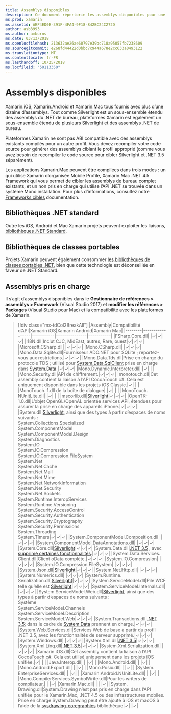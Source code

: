```yaml
---
title: Assemblys disponibles
description: Ce document répertorie les assemblys disponibles pour une utilisation dans Xamarin.iOS, Xamarin.Android et Xamarin.Mac. Il contient également des liens vers la documentation sur les bibliothèques .NET Standard et des bibliothèques de classes portables.
ms.prod: xamarin
ms.assetid: AEF4ED0E-391F-4FA4-9F18-842BC24C272D
author: asb3993
ms.author: amburns
ms.date: 03/13/2018
ms.openlocfilehash: 213632ae26ae60797e39bc718a95057fb7238609
ms.sourcegitcommit: e268fd44422d0bbc7c944a678e2cc633a0493122
ms.translationtype: MT
ms.contentlocale: fr-FR
ms.lasthandoff: 10/25/2018
ms.locfileid: "50113350"
---
```

# <a name="available-assemblies"></a>Assemblys disponibles

Xamarin.iOS, Xamarin.Android et Xamarin.Mac tous fournis avec plus d’une dizaine d’assemblys. Tout comme Silverlight est un sous-ensemble étendu des assemblys du .NET de bureau, plateformes Xamarin est également un sous-ensemble étendu de plusieurs Silverlight et des assemblys .NET de bureau.

Plateformes Xamarin ne sont pas ABI compatible avec des assemblys existants compilés pour un autre profil. Vous devez recompiler votre code source pour générer des assemblys ciblant le profil approprié (comme vous avez besoin de recompiler le code source pour cibler Silverlight et .NET 3.5 séparément).

Les applications Xamarin.Mac peuvent être compilées dans trois modes : un qui utilise Xamarin d’organisée Mobile Profile, Xamarin.Mac .NET 4.5 Framework qui vous permet de cibler les assemblys de bureau complet existants, et un non pris en charge qui utilise l’API .NET se trouvée dans un système Mono installation. Pour plus d’informations, consultez notre [Frameworks cibles](~/mac/platform/target-framework.md) documentation.

## <a name="net-standard-libraries"></a>Bibliothèques .NET standard

Outre les iOS, Android et Mac Xamarin projets peuvent exploiter les liaisons, [bibliothèques .NET Standard](~/cross-platform/app-fundamentals/net-standard.md).

## <a name="portable-class-libraries"></a>Bibliothèques de classes portables

Projets Xamarin peuvent également consommer [les bibliothèques de classes portables .NET](~/cross-platform/app-fundamentals/pcl.md), bien que cette technologie est déconseillée en faveur de .NET Standard.

## <a name="supported-assemblies"></a>Assemblys pris en charge

Il s’agit d’assemblys disponibles dans le **Gestionnaire de références > assemblys > Framework** (Visual Studio 2017) et **modifier les références > Packages** (Visual Studio pour Mac) et la compatibilité avec les plateformes de Xamarin.

> [!div class="mx-tdCol2BreakAll"]
> |Assembly|Compatibilité d’API|Xamarin iOS|Xamarin Android|Xamarin Mac|
> |--------|-----------------|-----------|---------------|-----------|
> |FSharp.Core.dll| |✓|✓|✓|
> |l18N.dll|Inclut CJC, MidEast, autres, Rare, ouest|✓|✓|✓|
> |Microsoft.CSharp.dll| |✓|✓|✓|
> |Mono.CSharp.dll| |✓|✓|✓|
> |Mono.Data.Sqlite.dll|Fournisseur ADO.NET pour SQLite ; reportez-vous aux restrictions.|✓|✓|✓|
> |Mono.Data.Tds.dll|Prise en charge du protocole TDS ; utilisé pour [System.Data.SqlClient](xref:System.Data.SqlClient) prise en charge dans [System.Data](xref:System.Data).|✓|✓|✓|
> |Mono.Dynamic.&#8203;Interpreter.dll| |✓| | |
> |Mono.Security.dll|API de chiffrement.|✓|✓|✓|
> |monotouch.dll|Cet assembly contient la liaison à l’API CocoaTouch c#. Cela est uniquement disponible dans les projets iOS Classic.|✓| | |
> |MonoTouch. &#8203;1.dll de la boîte de dialogue| |✓| | |
> |MonoTouch.&#8203;NUnitLite.dll| |✓| | |
> |mscorlib.dll|[Silverlight](https://msdn.microsoft.com/library/cc838194(VS.95).aspx)|✓|✓|✓|
> |OpenTK-1.0.dll|L’objet OpenGL/OpenAL orientée services API, étendues pour assurer la prise en charge des appareils iPhone.|✓|✓|✓|
> |System.dll|[Silverlight](https://msdn.microsoft.com/library/cc838194(VS.95).aspx), ainsi que des types à partir d’espaces de noms suivants :<br />System.Collections.Specialized<br />System.&#8203;ComponentModel<br />System.ComponentModel.Design<br />System.Diagnostics<br />System.IO<br />System.IO.Compression<br />System.IO.Compression.FileSystem<br />System.Net<br />System.Net.Cache<br />System.Net.Mail<br />System.Net.Mime<br />System.Net.&#8203;NetworkInformation<br />System.Net.Security<br />System.Net.Sockets<br />System.Runtime.&#8203;InteropServices<br />System.Runtime.Versioning<br />System.Security.&#8203;AccessControl<br />System.Security.Authentication<br />System.Security.&#8203;Cryptography<br />System.Security.Permissions<br />System.Threading<br />System.Timers|✓|✓|✓|
> |System.&#8203;ComponentModel.&#8203;Composition.dll| |✓|✓|✓|
> |System.&#8203;ComponentModel.&#8203;DataAnnotations.dll| |✓|✓|✓|
> |System.Core.dll|[Silverlight](https://msdn.microsoft.com/library/cc838194(VS.95).aspx)|✓|✓|✓|
> |System.Data.dll|[.NET 3.5](http://msdn.microsoft.com/library/ms229335.aspx) , avec [supprimé certaines fonctionnalités](~/ios/data-cloud/system.data.md).|✓|✓|✓|
> |System.Data.&#8203;Services.&#8203;Client.dll|Client oData complète.|✓|✓|✓|
> |System.IO.&#8203;Compression| |✓|✓|✓|
> |System.IO.&#8203;Compression.&#8203;FileSystem| |✓|✓|✓|
> |System.Json.dll|[Silverlight](http://msdn.microsoft.com/library/cc838194(VS.95).aspx)|✓|✓|✓|
> |System.Net.&#8203;Http.dll| |✓|✓|✓|
> |System.&#8203;Numerics.dll| |✓|✓|✓|
> |System.Runtime.&#8203;Serialization.dll|[Silverlight](http://msdn.microsoft.com/library/cc838194(VS.95).aspx)|✓|✓|✓|
> |System.&#8203;ServiceModel.dll|Pile WCF telle qu’elle est [Silverlight](http://msdn.microsoft.com/library/cc838194(VS.95).aspx)|✓|✓|✓|
> |System.&#8203;ServiceModel.&#8203;Internals.dll| |✓|✓|✓|
> |System.&#8203;ServiceModel.&#8203;Web.dll|[Silverlight](http://msdn.microsoft.com/library/cc838194(VS.95).aspx), ainsi que des types à partir d’espaces de noms suivants : <br />Système<br />System.ServiceModel.Channels<br />System.ServiceModel.Description<br />System.ServiceModel.Web|✓|✓|✓|
> |System.&#8203;Transactions.dll|[.NET 3.5](http://msdn.microsoft.com/library/ms229335.aspx); dans le cadre de [System.Data](~/ios/data-cloud/system.data.md) prennent en charge.|✓|✓|✓|
> |System.Web.&#8203;Services.dll|Services Web de base à partir du profil .NET 3.5, avec les fonctionnalités de serveur supprimé.|✓|✓|✓|
> |System.&#8203;Windows.dll| |✓|✓|✓|
> |System.&#8203;Xml.dll|[.NET 3.5](http://msdn.microsoft.com/library/ms229335.aspx)|✓|✓|✓|
> |System.Xml.&#8203;Linq.dll|[.NET 3.5](http://msdn.microsoft.com/library/ms229335.aspx)|✓|✓|✓|
> |System.Xml.Serialization.dll| |✓|✓|✓|
> |Xamarin.iOS.dll|Cet assembly contient la liaison à l’API CocoaTouch c#. Cela est utilisé uniquement dans les projets iOS unifiée.|✓| | |
> |Java.Interop.dll| | |✓| |
> |Mono.Android.dll| | |✓| |
> |Mono.Android.&#8203;Export.dll| | |✓| |
> |Mono.Posix.dll| | |✓| |
> |System.&#8203;EnterpriseServices.dll| | |✓| |
> |Xamarin.Android.&#8203;NUnitLite.dll| | |✓| |
> |Mono.CompilerServices.&#8203;SymbolWriter.dll|Pour les writers de compilateur.| | |✓|
> |Xamarin.Mac.dll| | | |✓|
> |System.&#8203;Drawing.dll|System.Drawing n’est pas pris en charge dans l’API unifiée pour le Xamarin.Mac, .NET 4.5 ou des infrastructures mobiles. Prise en charge System.Drawing peut être ajouté à iOS et macOS à l’aide de la [sysdrawing-coregraphics](https://github.com/mono/sysdrawing-coregraphics) bibliothèque|✓| |✓|
